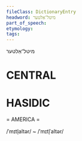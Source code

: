 ```yaml
---
fileClass: DictionaryEntry
headword: מיטל־אַלטער
part_of_speech: 
etymology: 
tags: 
---
```

מיטל־אַלטער

CENTRAL
========

HASIDIC
=======
= AMERICA = 

/ˈmɪtl̩altər/ ~ /ˈmɪtl̩ˈaltər/